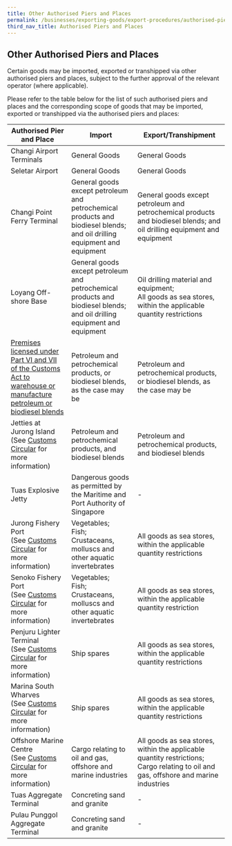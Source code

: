 ```yaml
---
title: Other Authorised Piers and Places
permalink: /businesses/exporting-goods/export-procedures/authorised-piers-places/other-authorised-piers-and-places/
third_nav_title: Authorised Piers and Places
---
```


## Other Authorised Piers and Places

Certain goods may be imported, exported or transhipped via other authorised piers and places, subject to the further approval of the relevant operator (where applicable).

Please refer to the table below for the list of such authorised piers and places and the corresponding scope of goods that may be imported, exported or transhipped via the authorised piers and places:

| **Authorised Pier and Place** | **Import** | **Export/Transhipment** |
|--|--|--|
| Changi Airport Terminals | General Goods | General Goods |
| Seletar Airport | General Goods | General Goods |
| Changi Point Ferry Terminal | General goods except petroleum and petrochemical products and biodiesel blends; and oil drilling equipment and equipment | General goods except petroleum and petrochemical products and biodiesel blends; and oil drilling equipment and equipment |
| Loyang Off-shore Base | General goods except petroleum and petrochemical products and biodiesel blends; and oil drilling equipment and equipment | Oil drilling material and equipment; <br> All goods as sea stores, within the applicable quantity restrictions |
| [Premises licensed under Part VI and VII of the Customs Act to warehouse or manufacture petroleum or biodiesel blends](/businesses/customs-schemes-licences-framework/petroleum-licences) | Petroleum and petrochemical products, or biodiesel blends, as the case may be | Petroleum and petrochemical products, or biodiesel blends, as the case may be |
| Jetties at Jurong Island <br> (See [Customs Circular](/news-and-media/circulars/2001-01-12-Circular032001.pdf) for more information) | Petroleum and petrochemical products, and biodiesel blends | Petroleum and petrochemical products, and biodiesel blends |
| Tuas Explosive Jetty | Dangerous goods as permitted by the Maritime and Port Authority of Singapore | - |
| Jurong Fishery Port  <br> (See [Customs Circular](/news-and-media/circulars/2016-03-04-Circular032016.pdf)  for more information) | Vegetables; <br> Fish; <br> Crustaceans, molluscs and other aquatic invertebrates | All goods as sea stores, within the applicable quantity restrictions |
| Senoko Fishery Port  <br> (See [Customs Circular](/news-and-media/circulars/2016-03-04-Circular032016.pdf) for more information) | Vegetables; <br> Fish; <br> Crustaceans, molluscs and other aquatic invertebrates | All goods as sea stores, within the applicable quantity restriction |
| Penjuru Lighter Terminal <br> (See [Customs Circular](/news-and-media/circulars/2008-06-18-Circular152008.pdf) for more information) | Ship spares |All goods as sea stores, within the applicable quantity restrictions  |
| Marina South Wharves  <br> (See [Customs Circular](/news-and-media/circulars/2012-06-07-Circular082012.pdf) for more information) | Ship spares | All goods as sea stores, within the applicable quantity restrictions |
| Offshore Marine Centre <br> (See [Customs Circular](/news-and-media/circulars/2015-08-12-Circular092015.pdf) for more information) | Cargo relating to oil and gas, offshore and marine industries | All goods as sea stores, within the applicable quantity restrictions; <br> Cargo relating to oil and gas, offshore and marine industries |
| Tuas Aggregate Terminal | Concreting sand and granite | - |
| Pulau Punggol Aggregate Terminal | Concreting sand and granite | - |
